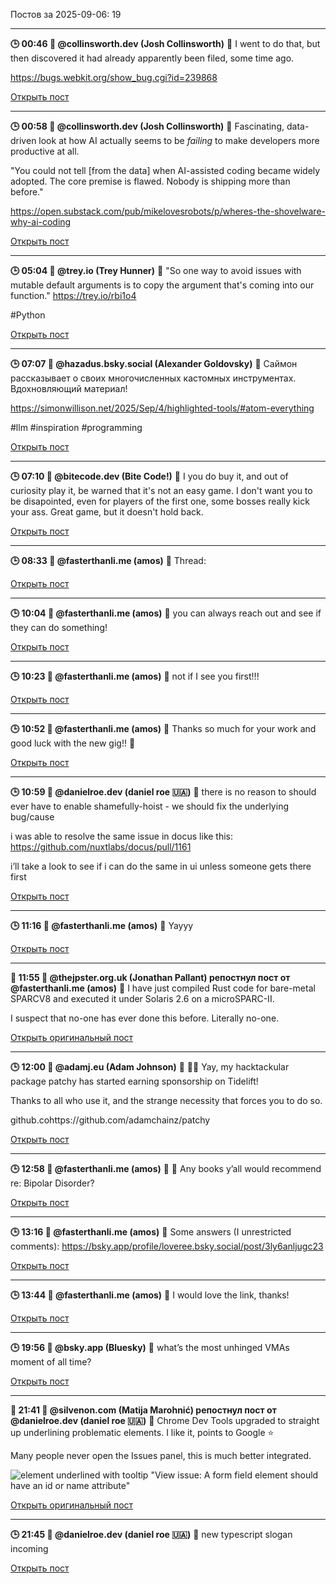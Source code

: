 Постов за 2025-09-06: 19

----
**🕒 00:46 👤 @collinsworth.dev (Josh Collinsworth)**
💬 I went to do that, but then discovered it had already apparently been filed, some time ago.

https://bugs.webkit.org/show_bug.cgi?id=239868

[Открыть пост](https://bsky.app/profile/collinsworth.dev/post/3ly4x733ap22h)

----
**🕒 00:58 👤 @collinsworth.dev (Josh Collinsworth)**
💬 Fascinating, data-driven look at how AI actually seems to be *failing* to make developers more productive at all. 

"You could not tell [from the data] when AI-assisted coding became widely adopted. The core premise is flawed. Nobody is shipping more than before."

https://open.substack.com/pub/mikelovesrobots/p/wheres-the-shovelware-why-ai-coding

[Открыть пост](https://bsky.app/profile/collinsworth.dev/post/3ly4xtvcz4k2h)

----
**🕒 05:04 👤 @trey.io (Trey Hunner)**
💬 "So one way to avoid issues with mutable default arguments is to copy the argument that's coming into our function." https://trey.io/rbi1o4

#Python

[Открыть пост](https://bsky.app/profile/trey.io/post/3ly5flnvpic2l)

----
**🕒 07:07 👤 @hazadus.bsky.social (Alexander Goldovsky)**
💬 Саймон рассказывает о своих многочисленных кастомных инструментах. Вдохновляющий материал!

https://simonwillison.net/2025/Sep/4/highlighted-tools/#atom-everything

#llm #inspiration #programming

[Открыть пост](https://bsky.app/profile/hazadus.bsky.social/post/3ly5mi4ad2q24)

----
**🕒 07:10 👤 @bitecode.dev (Bite Code!)**
💬 I you do buy it, and out of curiosity play it, be warned that it's not an easy game. I don't want you to be disapointed, even for players of the first one, some bosses really kick your ass. Great game, but it doesn't hold back.

[Открыть пост](https://bsky.app/profile/bitecode.dev/post/3ly5mnsivmc25)

----
**🕒 08:33 👤 @fasterthanli.me (amos)**
💬 Thread:

[Открыть пост](https://bsky.app/profile/fasterthanli.me/post/3ly5rbeyyf22y)

----
**🕒 10:04 👤 @fasterthanli.me (amos)**
💬 you can always reach out and see if they can do something!

[Открыть пост](https://bsky.app/profile/fasterthanli.me/post/3ly5we4r6l222)

----
**🕒 10:23 👤 @fasterthanli.me (amos)**
💬 not if I see you first!!!

[Открыть пост](https://bsky.app/profile/fasterthanli.me/post/3ly5xgrb72s2n)

----
**🕒 10:52 👤 @fasterthanli.me (amos)**
💬 Thanks so much for your work and good luck with the new gig!! 🥰

[Открыть пост](https://bsky.app/profile/fasterthanli.me/post/3ly5yzpjnos2p)

----
**🕒 10:59 👤 @danielroe.dev (daniel roe 🇺🇦)**
💬 there is no reason to should ever have to enable shamefully-hoist - we should fix the underlying bug/cause 

i was able to resolve the same issue in docus like this: https://github.com/nuxtlabs/docus/pull/1161

i’ll take a look to see if i can do the same in ui unless someone gets there first

[Открыть пост](https://bsky.app/profile/danielroe.dev/post/3ly5zgy67oc24)

----
**🕒 11:16 👤 @fasterthanli.me (amos)**
💬 Yayyy

[Открыть пост](https://bsky.app/profile/fasterthanli.me/post/3ly62f2twus2k)

----
**🔄 11:55 👤 @thejpster.org.uk (Jonathan Pallant) репостнул пост от @fasterthanli.me (amos)**
💬 I have just compiled Rust code for bare-metal SPARCV8 and executed it under Solaris 2.6 on a microSPARC-II.

I suspect that no-one has ever done this before. Literally no-one.

[Открыть оригинальный пост](https://bsky.app/profile/thejpster.org.uk/post/3ly64lge3vc2h)

----
**🕒 12:00 👤 @adamj.eu (Adam Johnson)**
💬 🏴‍☠️ Yay, my hacktackular package patchy has started earning sponsorship on Tidelift!

Thanks to all who use it, and the strange necessity that forces you to do so.

github.cohttps://github.com/adamchainz/patchy

[Открыть пост](https://bsky.app/profile/adamj.eu/post/3ly64swife22g)

----
**🕒 12:58 👤 @fasterthanli.me (amos)**
💬 👋 Any books y’all would recommend re: Bipolar Disorder?

[Открыть пост](https://bsky.app/profile/fasterthanli.me/post/3ly6a2psfrc2m)

----
**🕒 13:16 👤 @fasterthanli.me (amos)**
💬 Some answers (I unrestricted comments): https://bsky.app/profile/loveree.bsky.social/post/3ly6anljugc23

[Открыть пост](https://bsky.app/profile/fasterthanli.me/post/3ly6b3rwia22m)

----
**🕒 13:44 👤 @fasterthanli.me (amos)**
💬 I would love the link, thanks!

[Открыть пост](https://bsky.app/profile/fasterthanli.me/post/3ly6cofhrfs26)

----
**🕒 19:56 👤 @bsky.app (Bluesky)**
💬 what’s the most unhinged VMAs moment of all time?

[Открыть пост](https://bsky.app/profile/bsky.app/post/3ly6xh4j2dc2v)

----
**🔄 21:41 👤 @silvenon.com (Matija Marohnić) репостнул пост от @danielroe.dev (daniel roe 🇺🇦)**
💬 Chrome Dev Tools upgraded to straight up underlining problematic elements. I like it, points to Google ⭐️

Many people never open the Issues panel, this is much better integrated.

![<input> element underlined with tooltip "View issue: A form field element should have an id or name attribute"](https://cdn.bsky.app/img/feed_fullsize/plain/did:plc:d6p2jrbterkgnavwl334q7qf/bafkreihe4adbv4mszifxhhkpbwstnwwoehzbh53lhqkhkuvppv4hcppwye@jpeg)

[Открыть оригинальный пост](https://bsky.app/profile/silvenon.com/post/3ly75dfqn4222)

----
**🕒 21:45 👤 @danielroe.dev (daniel roe 🇺🇦)**
💬 new typescript slogan incoming

[Открыть пост](https://bsky.app/profile/danielroe.dev/post/3ly75jwessc2k)


